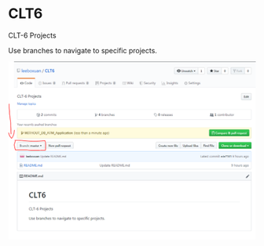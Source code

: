 # CLT6
CLT-6 Projects

Use branches to navigate to specific projects.

![Image](https://github.com/leeboxuan/CLT6/blob/master/Capture.PNG)

